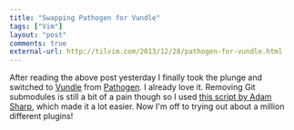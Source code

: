 ```yaml
---
title: "Swapping Pathogen for Vundle"
tags: ["Vim"]
layout: "post"
comments: true
external-url: http://tilvim.com/2013/12/28/pathogen-for-vundle.html
---
```


After reading the above post yesterday I finally took the plunge and switched to [Vundle](https://github.com/gmarik/vundle) from [Pathogen](https://github.com/tpope/vim-pathogen). I already love it. Removing Git submodules is still a bit of a pain though so I used [this script by Adam Sharp](https://gist.github.com/sharplet/6289697), which made it a lot easier. Now I'm off to trying out about a million different plugins!
